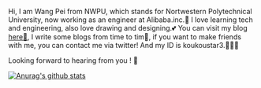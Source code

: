 Hi, I am Wang Pei from NWPU, which stands for Nortwestern Polytechnical University, now working as an engineer at Alibaba.inc.🥳
I love learning tech and engineering, also love drawing and designing.💕
You can visit my blog [here🚩](koukoustar.cn), I write some blogs from time to tim🐒, if you want to make friends with me, you can contact me via twitter! And my ID is koukoustar3.🧐🧐🧐

Looking forward to hearing from you ! 🙈

[![Anurag's github stats](https://github-readme-stats.vercel.app/api?username=wangpei72&show_icons=true&theme=radical)](https://github.com/anuraghazra/github-readme-stats)

